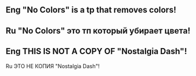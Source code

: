 Eng
"No Colors" is a tp that removes colors!
----------------------------------------
Ru
"No Colors" это тп который убирает цвета!
----------------------------------------
Eng
THIS IS NOT A COPY OF "Nostalgia Dash"!
----------------------------------------
Ru
ЭТО НЕ КОПИЯ "Nostalgia Dash"!
